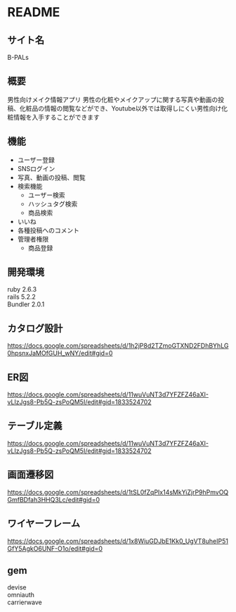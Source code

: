 # README
## サイト名
B-PALs

## 概要
男性向けメイク情報アプリ
男性の化粧やメイクアップに関する写真や動画の投稿、化粧品の情報の閲覧などができ、Youtube以外では取得しにくい男性向け化粧情報を入手することができます

## 機能
- ユーザー登録
- SNSログイン
- 写真、動画の投稿、閲覧
- 検索機能
  - ユーザー検索
  - ハッシュタグ検索
  - 商品検索
- いいね
- 各種投稿へのコメント
- 管理者権限
  - 商品登録

## 開発環境  
ruby 2.6.3  
rails 5.2.2  
Bundler 2.0.1  


## カタログ設計
https://docs.google.com/spreadsheets/d/1h2jP8d2TZmoGTXND2FDhBYhLG0hpsnxJaMOfGUH_wNY/edit#gid=0

## ER図
https://docs.google.com/spreadsheets/d/11wuVuNT3d7YFZFZ46aXI-vLIzJgs8-Pb5Q-zsPoQM5I/edit#gid=1833524702

## テーブル定義
https://docs.google.com/spreadsheets/d/11wuVuNT3d7YFZFZ46aXI-vLIzJgs8-Pb5Q-zsPoQM5I/edit#gid=1833524702

## 画面遷移図
https://docs.google.com/spreadsheets/d/1tSL0fZqPIx14sMkYiZjrP9hPmvOQGmfBDfah3HHQ3Lc/edit#gid=0

## ワイヤーフレーム
https://docs.google.com/spreadsheets/d/1x8WiuGDJbE1Kk0_UgVT8uheIP51GfY5AgkO6UNF-O1o/edit#gid=0

## gem
devise  
omniauth  
carrierwave  
